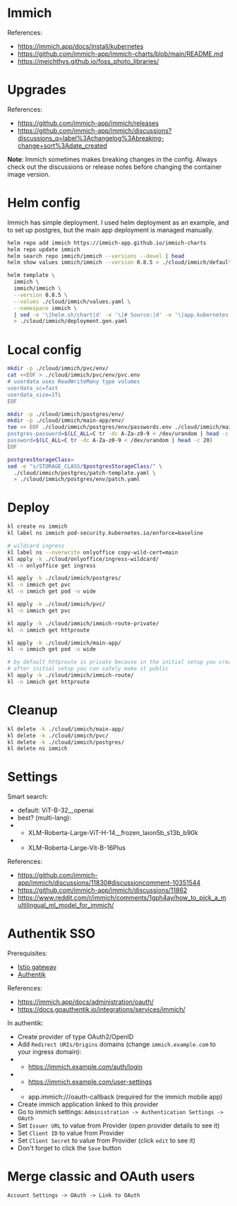 
# Immich

References:
- https://immich.app/docs/install/kubernetes
- https://github.com/immich-app/immich-charts/blob/main/README.md
- https://meichthys.github.io/foss_photo_libraries/

# Upgrades

References:
- https://github.com/immich-app/immich/releases
- https://github.com/immich-app/immich/discussions?discussions_q=label%3Achangelog%3Abreaking-change+sort%3Adate_created

**Note**: Immich sometimes makes breaking changes in the config.
Always check out the discussions or release notes before changing the container image version.

# Helm config

Immich has simple deployment.
I used helm deployment as an example, and to set up postgres,
but the main app deployment is managed manually.

```bash
helm repo add immich https://immich-app.github.io/immich-charts
helm repo update immich
helm search repo immich/immich --versions --devel | head
helm show values immich/immich --version 0.8.5 > ./cloud/immich/default-values.yaml
```

```bash
helm template \
  immich \
  immich/immich \
  --version 0.8.5 \
  --values ./cloud/immich/values.yaml \
  --namespace immich \
  | sed -e '\|helm.sh/chart|d' -e '\|# Source:|d' -e '\|app.kubernetes.io/managed-by: Helm|d' -e '\|app.kubernetes.io/instance:|d' -e '\|^#|d' \
  > ./cloud/immich/deployment.gen.yaml
```

# Local config

```bash
mkdir -p ./cloud/immich/pvc/env/
cat <<EOF > ./cloud/immich/pvc/env/pvc.env
# userdata uses ReadWriteMany type volumes
userdata_sc=fast
userdata_size=1Ti
EOF

mkdir -p ./cloud/immich/postgres/env/
mkdir -p ./cloud/immich/main-app/env/
tee << EOF ./cloud/immich/postgres/env/passwords.env ./cloud/immich/main-app/env/passwords.env > /dev/null
postgres-password=$(LC_ALL=C tr -dc A-Za-z0-9 < /dev/urandom | head -c 20)
password=$(LC_ALL=C tr -dc A-Za-z0-9 < /dev/urandom | head -c 20)
EOF

postgresStorageClass=
sed -e "s/STORAGE_CLASS/$postgresStorageClass/" \
  ./cloud/immich/postgres/patch-template.yaml \
  > ./cloud/immich/postgres/env/patch.yaml

```

# Deploy

```bash
kl create ns immich
kl label ns immich pod-security.kubernetes.io/enforce=baseline

# wildcard ingress
kl label ns --overwrite onlyoffice copy-wild-cert=main
kl apply -k ./cloud/onlyoffice/ingress-wildcard/
kl -n onlyoffice get ingress

kl apply -k ./cloud/immich/postgres/
kl -n immich get pvc
kl -n immich get pod -o wide

kl apply -k ./cloud/immich/pvc/
kl -n immich get pvc

kl apply -k ./cloud/immich/immich-route-private/
kl -n immich get httproute

kl apply -k ./cloud/immich/main-app/
kl -n immich get pod -o wide

# by default httproute is private because in the initial setup you create the admin user
# after initial setup you can safely make it public
kl apply -k ./cloud/immich/immich-route/
kl -n immich get httproute
```

# Cleanup

```bash
kl delete -k ./cloud/immich/main-app/
kl delete -k ./cloud/immich/pvc/
kl delete -k ./cloud/immich/postgres/
kl delete ns immich
```

# Settings

Smart search:
- default: ViT-B-32__openai
- best? (multi-lang):
- - XLM-Roberta-Large-ViT-H-14__frozen_laion5b_s13b_b90k
- - XLM-Roberta-Large-Vit-B-16Plus

References:
- https://github.com/immich-app/immich/discussions/11830#discussioncomment-10351544
- https://github.com/immich-app/immich/discussions/11862
- https://www.reddit.com/r/immich/comments/1gph4ay/how_to_pick_a_multilingual_ml_model_for_immich/

# Authentik SSO

Prerequisites:
- [Istio gateway](../../ingress/istio/readme.md)
- [Authentik](../../ingress/authentik/readme.md)

References:
- https://immich.app/docs/administration/oauth/
- https://docs.goauthentik.io/integrations/services/immich/

In authentik:

- Create provider of type OAuth2/OpenID
- Add `Redirect URIs/Origins` domains (change `immich.example.com` to your ingress domain):
- - https://immich.example.com/auth/login
- - https://immich.example.com/user-settings
- - app.immich:///oauth-callback (required for the immich mobile app)
- Create immich application linked to this provider
- Go to immich settings: `Administration -> Authentication Settings -> OAuth`
- Set `Issuer URL` to value from Provider (open provider details to see it)
- Set `Client ID` to value from Provider
- Set `Client Secret` to value from Provider (click `edit` to see it)
- Don't forget to click the `Save` button

# Merge classic and OAuth users

`Account Settings -> OAuth -> Link to OAuth`
